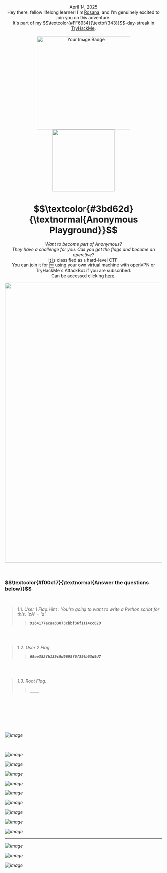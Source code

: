 <p align="center">April 14, 2025<br>
Hey there, fellow lifelong learner! I´m <a href="https://www.linkedin.com/in/rosanafssantos/">Rosana</a>, and I’m genuinely excited to join you on this adventure.<br>
It´s part of my $$\textcolor{#FF69B4}{\textbf{343}}$$-day-streak in  <a href="https://tryhackme.com">TryHackMe</a>.<br><br>
<img width="300px" src="" alt="Your Image Badge"><br>
<img width="200px" src="https://github.com/user-attachments/assets/4fe1cc18-807a-4b4f-8db2-7dc5f7c421ba"></p>
<h1 align="center"> $$\textcolor{#3bd62d}{\textnormal{Anonymous Playground}}$$</h1>
<p align="center"><em>Want to become part of Anonymous?<br> They have a challenge for you. Can you get the flags and become an operative?</em><br>
 It is classified as a hard-level CTF.<br>
You can join it for 🆓 using your own virtual machine with openVPN or TryHackMe´s AttackBox if you are subscribed.<br>
Can be accessed clicking  <a href="https://tryhackme.com/room/anonymousplayground">here</a>.</p>

<p align="center"> <img width="900px" src="> </p>

<br>
<br>

<h2>Task 1 . Prove Yourself </h2>

<p>[  Start Machine  ]</p>

<p>
<em>Also credit goes to Sq00ky for the super special idea found in the initial foothold stage (not going to give any
spoilers away!)</em><br>

Please allow 3-5 minutes for the box to fully deploy once you hit the "Deploy" button.<br>

<br>

<h3 align="left"> $$\textcolor{#f00c17}{\textnormal{Answer the questions below}}$$ </h3>

<br>

> 1.1. <em>User 1 Flag.</em>Hint : <em>You're going to want to write a Python script for this. 'zA' = 'a'</em><br><a id='1.1'></a>
>> <strong><code>9184177ecaa83073cbbf36f1414cc029</code></strong><br>
<p></p>

<br>

<br>

> 1.2. <em>User 2 Flag.<br><a id='1.2'></a>
>> <strong><code>69ee352fb139c9d0699f6f399b63d9d7</code></strong><br>
<p></p>

<br>

<br>

> 1.3. <em>Root Flag.<br><a id='1.3'></a>
>> <strong><code>____</code></strong><br>
<p></p>

<br>
<br>
<br>



<br>
<br>
<br>


![image](https://github.com/user-attachments/assets/057f811b-e397-450b-bdfe-cae198031f9c)

<br>


![image](https://github.com/user-attachments/assets/a222a17f-a88b-46e2-a517-89229ce15e8d)

![image](https://github.com/user-attachments/assets/3cc859f3-91c3-4537-8bf5-bbfe8dd92467)


![image](https://github.com/user-attachments/assets/f3041164-e86c-496c-be53-9902a86acd0a)

![image](https://github.com/user-attachments/assets/615c8212-d4ee-4766-b9ca-652bbcf88f3c)

![image](https://github.com/user-attachments/assets/1a8fc6d6-a68d-41f5-ad1e-51e0179e938d)


![image](https://github.com/user-attachments/assets/343358f9-6c4a-4286-b5a4-994314a316f8)

![image](https://github.com/user-attachments/assets/739e730a-b5fc-44b6-b3b7-6f6451927ed7)

![image](https://github.com/user-attachments/assets/547696de-3cf5-4791-afa4-ff5182e6aeb1)

![image](https://github.com/user-attachments/assets/956199b1-7288-4058-b9c6-633733241a78)


---


![image](https://github.com/user-attachments/assets/eef4c330-b464-4668-b0ef-494fdbf67a0c)

![image](https://github.com/user-attachments/assets/6ed2d642-0ca5-467d-9045-09f241b93c6d)

![image](https://github.com/user-attachments/assets/4b010762-1831-4d90-b059-48646ac784dd)



















